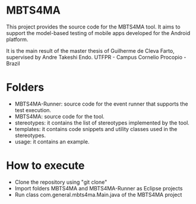 # MBTS4MA

This project provides the source code for the MBTS4MA tool. It aims to support the model-based testing of mobile apps developed for the Android platform. 

It is the main result of the master thesis of Guilherme de Cleva Farto, supervised by Andre Takeshi Endo.
UTFPR - Campus Cornelio Procopio - Brazil 

# Folders

- MBTS4MA-Runner: source code for the event runner that supports the test execution.
- MBTS4MA: source code for the tool.
- stereotypes: it contains the list of stereotypes implemented by the tool.
- templates: it contains code snippets and utility classes used in the stereotypes.
- usage: it contains an example.

# How to execute

- Clone the repository using "git clone"
- Import folders MBTS4MA and MBTS4MA-Runner as Eclipse projects
- Run class com.general.mbts4ma.Main.java of the MBTS4MA project
